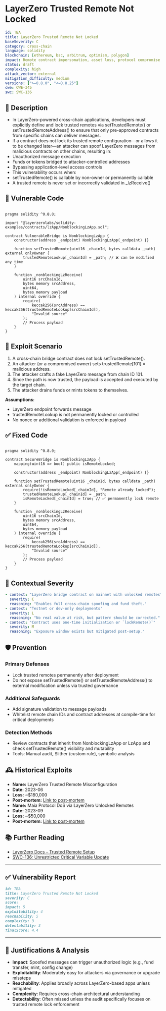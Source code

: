# LayerZero Trusted Remote Not Locked

```YAML
id: TBA
title: LayerZero Trusted Remote Not Locked 
baseSeverity: C
category: cross-chain
language: solidity
blockchain: [ethereum, bsc, arbitrum, optimism, polygon]
impact: Remote contract impersonation, asset loss, protocol compromise
status: draft
complexity: high
attack_vector: external
mitigation_difficulty: medium
versions: [">=0.8.0", "<=0.8.25"]
cwe: CWE-345
swc: SWC-136
```

## 📝 Description

- In LayerZero-powered cross-chain applications, developers must explicitly define and lock trusted remotes via setTrustedRemote() or setTrustedRemoteAddress() to ensure that only pre-approved contracts from specific chains can deliver messages.
- If a contract does not lock its trusted remote configuration—or allows it to be changed later—an attacker can spoof LayerZero messages from malicious contracts on other chains, resulting in:
- Unauthorized message execution
- Funds or tokens bridged to attacker-controlled addresses
- Bypassing application-level access controls
- This vulnerability occurs when:
- setTrustedRemote() is callable by non-owner or permanently callable
- A trusted remote is never set or incorrectly validated in _lzReceive()

## 🚨 Vulnerable Code

```solidity

pragma solidity ^0.8.0;

import "@layerzerolabs/solidity-examples/contracts/lzApp/NonblockingLzApp.sol";

contract VulnerableBridge is NonblockingLzApp {
    constructor(address _endpoint) NonblockingLzApp(_endpoint) {}

    function setTrustedRemote(uint16 _chainId, bytes calldata _path) external onlyOwner {
        trustedRemoteLookup[_chainId] = _path; // ❌ can be modified any time
    }

    function _nonblockingLzReceive(
        uint16 srcChainId,
        bytes memory srcAddress,
        uint64,
        bytes memory payload
    ) internal override {
        require(
            keccak256(srcAddress) == keccak256(trustedRemoteLookup[srcChainId]),
            "Invalid source"
        );
        // Process payload
    }
}
```

## 🧪 Exploit Scenario

1. A cross-chain bridge contract does not lock setTrustedRemote().
2. An attacker (or a compromised owner) sets trustedRemote[101] = malicious address.
3. The attacker crafts a fake LayerZero message from chain ID 101.
4. Since the path is now trusted, the payload is accepted and executed by the target chain.
5. The attacker drains funds or mints tokens to themselves.

**Assumptions:**

- LayerZero endpoint forwards message
- trustedRemoteLookup is not permanently locked or controlled
- No nonce or additional validation is enforced in payload

## ✅ Fixed Code

```solidity

pragma solidity ^0.8.0;

contract SecureBridge is NonblockingLzApp {
    mapping(uint16 => bool) public isRemoteLocked;

    constructor(address _endpoint) NonblockingLzApp(_endpoint) {}

    function setTrustedRemote(uint16 _chainId, bytes calldata _path) external onlyOwner {
        require(!isRemoteLocked[_chainId], "Remote already locked");
        trustedRemoteLookup[_chainId] = _path;
        isRemoteLocked[_chainId] = true; // ✅ permanently lock remote
    }

    function _nonblockingLzReceive(
        uint16 srcChainId,
        bytes memory srcAddress,
        uint64,
        bytes memory payload
    ) internal override {
        require(
            keccak256(srcAddress) == keccak256(trustedRemoteLookup[srcChainId]),
            "Invalid source"
        );
        // Process payload
    }
}
```

## 🧭 Contextual Severity

```yaml
- context: "LayerZero bridge contract on mainnet with unlocked remotes"
  severity: C
  reasoning: "Enables full cross-chain spoofing and fund theft."
- context: "Testnet or dev-only deployments"
  severity: L
  reasoning: "No real value at risk, but pattern should be corrected."
- context: "Contract uses one-time initialization or `lockRemote()`"
  severity: M
  reasoning: "Exposure window exists but mitigated post-setup."
```

## 🛡️ Prevention

### Primary Defenses

- Lock trusted remotes permanently after deployment
- Do not expose setTrustedRemote() or setTrustedRemoteAddress() to external modification unless via trusted governance

### Additional Safeguards

- Add signature validation to message payloads
- Whitelist remote chain IDs and contract addresses at compile-time for critical deployments

### Detection Methods

- Review contracts that inherit from NonblockingLzApp or LzApp and check setTrustedRemote() visibility and mutability
- Tools: Manual audit, Slither (custom rule), symbolic analysis

## 🕰️ Historical Exploits

- **Name:** LayerZero Trusted Remote Misconfiguration 
- **Date:** 2023-06 
- **Loss:** ~$180,000  
- **Post-mortem:** [Link to post-mortem](https://docs.layerzero.network/v1/developers/evm/evm-guides/set-trusted-remotes) 
- **Name:** Maia Protocol DoS via LayerZero Unlocked Remotes
- **Date:** 2023-09 
- **Loss:** ~$50,000  
- **Post-mortem:** [Link to post-mortem](https://github.com/code-423n4/2023-09-maia-findings/issues/883)  
  
## 📚 Further Reading

- [LayerZero Docs – Trusted Remote Setup](https://docs.layerzero.network/v1/developers/evm/evm-guides/set-trusted-remotes)
- [SWC-136: Unrestricted Critical Variable Update](https://swcregistry.io/docs/SWC-136/)
   
---

## ✅ Vulnerability Report

```markdown
id: TBA
title: LayerZero Trusted Remote Not Locked 
severity: C  
score:
impact: 5    
exploitability: 4 
reachability: 5 
complexity: 3  
detectability: 3 
finalScore: 4.4
```

---

## 📄 Justifications & Analysis

- **Impact**: Spoofed messages can trigger unauthorized logic (e.g., fund transfer, mint, config change)
- **Exploitability**: Moderately easy for attackers via governance or upgrade missteps
- **Reachability**: Applies broadly across LayerZero-based apps unless mitigated
- **Complexity**: Requires cross-chain architectural understanding
- **Detectability**: Often missed unless the audit specifically focuses on trusted remote lock enforcement